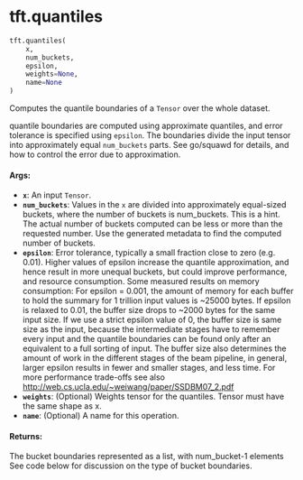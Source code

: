 <div itemscope itemtype="http://developers.google.com/ReferenceObject">
<meta itemprop="name" content="tft.quantiles" />
<meta itemprop="path" content="Stable" />
</div>

# tft.quantiles

``` python
tft.quantiles(
    x,
    num_buckets,
    epsilon,
    weights=None,
    name=None
)
```

Computes the quantile boundaries of a `Tensor` over the whole dataset.

quantile boundaries are computed using approximate quantiles,
and error tolerance is specified using `epsilon`. The boundaries divide the
input tensor into approximately equal `num_buckets` parts.
See go/squawd for details, and how to control the error due to approximation.

#### Args:

* <b>`x`</b>: An input `Tensor`.
* <b>`num_buckets`</b>: Values in the `x` are divided into approximately
    equal-sized buckets, where the number of buckets is num_buckets.
    This is a hint. The actual number of buckets computed can be
    less or more than the requested number. Use the generated metadata to
    find the computed number of buckets.
* <b>`epsilon`</b>: Error tolerance, typically a small fraction close to zero
    (e.g. 0.01). Higher values of epsilon increase the quantile approximation,
    and hence result in more unequal buckets, but could improve performance,
    and resource consumption.  Some measured results on memory consumption:
    For epsilon = 0.001, the amount of memory for each buffer to hold the
    summary for 1 trillion input values is ~25000 bytes. If epsilon is
    relaxed to 0.01, the buffer size drops to ~2000 bytes for the same input
    size. If we use a strict epsilon value of 0, the buffer size is same size
    as the input, because the intermediate stages have to remember every input
    and the quantile boundaries can be found only after an equivalent to a
    full sorting of input. The buffer size also determines the amount of work
    in the different stages of the beam pipeline, in general, larger epsilon
    results in fewer and smaller stages, and less time. For more performance
    trade-offs see also http://web.cs.ucla.edu/~weiwang/paper/SSDBM07_2.pdf
* <b>`weights`</b>: (Optional) Weights tensor for the quantiles. Tensor must have the
    same shape as x.
* <b>`name`</b>: (Optional) A name for this operation.


#### Returns:

The bucket boundaries represented as a list, with num_bucket-1 elements
See code below for discussion on the type of bucket boundaries.